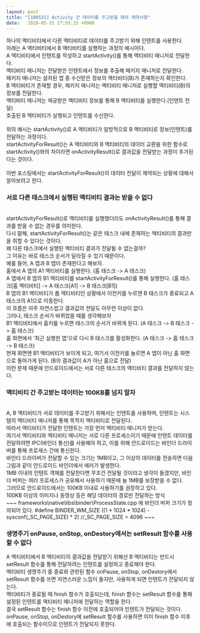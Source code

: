 ```yaml
---
layout: post
title: "[180531] Activity 간 데이터를 주고받을 때의 제약사항"
date:   2018-05-31 17:55:25 +0900
---
```

하나의 액티비티에서 다른 액티비티로 데이터를 주고받기 위해 인텐트를 사용한다.<br>
아래는 A 액티비티에서 B 액티비티를 실행하는 과정의 예시이다.<br>
A 액티비티에서 인텐트를 작성하고 startActivity()를 통해 액티비티 매니저로 전달한다.<br>
액티비티 매니저는 전달받은 인텐트에서 정보를 추출해 패키지 매니저로 전달한다.<br>
패키지 매니저는 설치된 앱 중 수신받은 정보의 액티비티(B)가 존재하는지 확인한다.<br>
B 액티비티가 존재할 경우, 패키지 매니저는 액티비티 매니저로 실행할 액티비티(B)의 정보를 전달한다.<br>
액티비티 매니저는 제공받은 액티비티 정보를 통해 B 액티비티를 실행한다.(인텐트 전달)<br>
호출된 B 액티비티가 실행되고 인텐트를 수신한다.
<br>
<br>
위의 예시는 startActivity()로 A 액티비티가 일방적으로 B 액티비티로 정보(인텐트)를 전달하는 과정이다.<br>
startActivityForResult()는 A 액티비티와 B 액티비티의 데이터 교환을 위한 함수로 startActivity()와의 차이라면 onActivityResult()로 결과값을 전달받는 과정이 추가된다는 것이다.<br>
<br>
이번 포스팅에서는 startActivityForResult()의 데이터 전달이 제약되는 상황에 대해서 알아보려고 한다.<br>

<h3>서로 다른 태스크에서 실행된 액티비티 결과는 받을 수 없다</h3>
<br>
startActivityForResult()로 액티비티를 실행했더라도 onActivityResult()를 통해 결과를 받을 수 없는 경우를 의미한다.<br>
다시 말해, startActivityForResult()는 같은 태스크 내에 존재하는 액티비티의 결과만을 취할 수 있다는 것이다.<br>
왜 다른 태스크에서 실행된 액티비티 결과가 전달될 수 없는걸까? <br>
그 이유는 바로 태스크 순서가 달라질 수 있기 때문이다. <br>
예를 들어, A 앱과 B 앱이 존재한다고 해보자.<br>
홈에서 A 앱의 A1 액티비티를 실행한다. (홈 태스크 -> A 태스크)<br>
A 앱에서 B 앱의 B1 액티비티를 startActivityForResult()를 통해 실행한다.
(홈 태스크[홈 액티비티] -> A 태스크[A1] -> B 태스크[B1])<br>
B 앱의 B1 액티비티가 톱 액티비티인 상황에서 이전키를 누르면 B 태스크가 종료되고 A 태스크의 A1으로 이동한다.<br>
이 흐름은 아주 자연스럽고 결과값의 전달도 아무런 이상이 없다.<br>
그러나, 태스크 순서가 바뀌었을 때를 생각해보자<br>
B1 액티비티에서 홈키를 누르면 태스크의 순서가 바뀌게 된다. (A 태스크 -> B 태스크 -> 홈 태스크)<br>
홈 화면에서 '최근 실행한 앱'으로 다시 B 태스크를 활성화한다. (A 태스크 -> 홈 태스크 -> B 태스크)<br>
현재 화면엔 B1 액티비티가 보이게 되고, 여기서 이전키를 눌르면 A 앱이 아닌 홈 화면으로 돌아가게 된다. (B의 결과값이 A가 아닌 홈으로 전달)<br>
이런 문제 때문에 안드로이드에서는 서로 다른 태스크의 액티비티 결과를 전달하지 않는다.<br>

<h3>액티비티 간 주고받는 데이터는 100KB를 넘지 말자</h3><br>
A, B 액티비티가 서로 데이터를 주고받기 위해서는 인텐트를 사용하며, 인텐트는 시스템의 액티비티 매니저를 통해 목적지 액티비티로 전달된다.<br>
따라서 액티비티가 전달한 인텐트는 가장 먼저 액티비티 매니저가 받는다.<br>
여기서 액티비티와 액티비티 매니저는 서로 다른 프로세스이기 때문에 인텐트 데이터를 전달하려면 IPC(바인더 통신)를 사용해야 하고, 이를 위해 안드로이드는 바인더 드라이버를 통해 프로세스 간에 통신한다.<br>
바인더 드라이버가 전달할 수 있는 크기는 1MB이고, 그 이상의 데이터를 전송하면 다음 그림과 같이 안드로이드 바인더에서 에러가 발생한다.<br>
1MB 이내의 인텐트 객체를 전달한다면 무조건 전달될 것이라고 생각이 들겠지만, 바인더 버퍼는 여러 프로세스가 공유해서 사용하기 때문에 늘 1MB를 보장받을 수 없다.<br>
그러므로 안드로이드에서는 100KB 이내로 사용하기를 권장하고 있다.<br>
100KB 이상의 이미지나 동영상 등은 해당 데이터의 경로만 전달하는 방식<br>
~~~
frameworks\native\libs\binder\ProcessState.cpp 에 바인더 버퍼 크기가 정의되어 있다.
#define BINDER_WM_SIZE ((1 * 1024 * 1024) - sysconf(_SC_PAGE_SIZE) * 2)
                                                //_SC_PAGE_SIZE = 4096
~~~

<h3>생명주기 onPause, onStop, onDestory에서는 setResult 함수를 사용할 수 없다</h3>
A 액티비티에서 B 액티비티의 결과값을 전달받기 위해선 B 액티비티는 반드시 setResult 함수를 통해 전달하려는 인텐트를 설정하고 종료해야 한다.<br>
액티비티 생명주기 중 종료와 관련된 함수 onPause, onStop, onDestory에서 setResult 함수를 쓰면 자연스러운 느낌이 들지만, 사용하게 되면 인텐트가 전달되지 않는다.<br>
액티비티가 종료될 때 finish 함수가 호출되는데, finish 함수는 setResult 함수를 통해 설정된 인텐트를 액티비티 매니저에 전달하는 역할을 한다.<br>
결국 setResult 함수는 finish 함수 이전에 호출되어야 인텐트가 전달되는 것이다.<br>
onPause, onStop, onDestory에 setResult 함수를 사용하면 이미 finish 함수 이후에 호출되는 함수이므로 인텐트가 전달되지 못한다.
